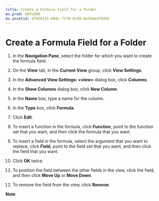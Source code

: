 ```yaml
---
title: Create a Formula Field for a Folder
ms.prod: OUTLOOK
ms.assetid: d7956315-604c-7170-6c98-6ef44e4702b5
---
```



# Create a Formula Field for a Folder

1. In the  **Navigation Pane**, select the folder for which you want to create the formula field.
    
2. On the  **View** tab, in the **Current View** group, click **View Settings**.
    
3. In the  **Advanced View Settings: <view&gt;** dialog box, click **Columns**.
    
4. In the  **Show Columns** dialog box, click **New Column**.
    
5. In the  **Name** box, type a name for the column.
    
6. In the  **Type** box, click **Formula**. 
    
7. Click  **Edit**. 
    
8. To insert a function in the formula, click  **Function**, point to the function set that you want, and then click the formula that you want. 
    
9. To insert a field in the formula, select the argument that you want to replace, click  **Field**, point to the field set that you want, and then click the field that you want. 
    
10. Click  **OK** twice.
    
11. To position the field between the other fields in the view, click the field, and then click  **Move Up** or **Move Down**. 
    
12. To remove the field from the view, click  **Remove**.
    

 **Note**  


